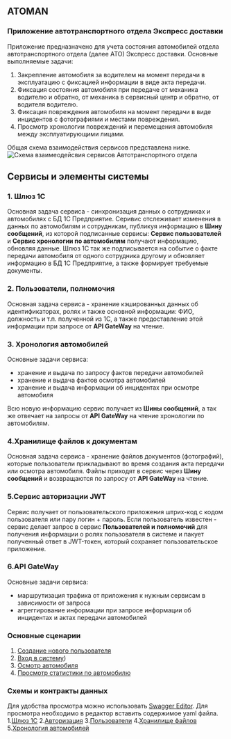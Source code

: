## ATOMAN 
### Приложение автотранспортного отдела Экспресс доставки

Приложение предназначено для учета состояния автомобилей отдела автотранспортного отдела (далее АТО) Экспресс доставки. 
Основные выполняемые задачи:
1. Закрепление автомобиля за водителем на момент передачи в эксплуатацию  с фиксацией информации в виде акта передачи.
2. Фиксация состояния автомобиля при передаче от механика водителю и обратно, от механика в сервисный центр и обратно, от водителя водителю.
3. Фиксация повреждения автомобиля на момент передачи в виде инцидентов с фотографиями и местами повреждения.
4. Просмотр хронологии повреждений и перемещения автомобиля между эксплуатирующими лицами.

Общая схема взаимодействия сервисов представлена ниже.
![Схема взаимеодейсвия сервисов Автотранспортного отдела](https://user-images.githubusercontent.com/60660331/184500954-84e04c79-8a9b-4d44-ac4b-bc89bfa6684a.png)

## Сервисы и элементы системы
### 1. Шлюз 1С
Основная задача сервиса - синхронизация данных о сотрудниках и автомобилях с БД 1С Предприятие. 
Серивис отслеживает изменения в данных по автомобилям и сотрудникам, публикуя информацию в **Шину сообщений**, из которой подписанные сервисы: **Сервис пользователей** и **Сервис хронологии по автомобилям** получают информацию, обновляя данные. Шлюз 1С так же подписывается на событие о факте передачи автомобиля от одного сотрудника другому и обновляет информацию в БД 1С Предприятие, а также формирует требуемые документы.

### 2. Пользователи, полномочия
Основная задача сервиса - хранение кэшированных данных об идентификаторах, ролях и также основной информации: ФИО, должность и т.п. полученной из 1С, а также предоставление этой информации при запросе от **API GateWay** на чтение.

### 3. Хронология автомобилей
Основные задачи сервиса: 
- хранение и выдача по запросу фактов передачи автомобилей
- хранение и выдача фактов осмотра автомобилей
- хранение и выдача информации об инцидентах при осмотре автомобиля

Всю новую информацию сервис получает из **Шины сообщений**, а так же отвечает на запросы от **API GateWay** на чтение хронологии по автомобилям.

### 4.Хранилище файлов к документам
Основная задача сервиса - хранение файлов документов (фотографий), которые пользователи прикладывают во время создания акта передачи или осмотра автомобиля. Файлы приходят в сервис через **Шину сообщений** и возвращаются по запросу от **API GateWay** на чтение.

### 5.Сервис авторизации JWT
Сервис получает от пользовательского приложения штрих-код с кодом пользователя или пару логин + пароль. Если пользователь известен - сервис делает запрос в сервис **Пользователей и полномочий** для получения информации о ролях пользователя в системе и пакует полученный ответ в JWT-токен, который сохраняет пользовательское приложение.

### 6.API GateWay
Основные задачи сервиса:
- маршрутизация трафика от приложения к нужным сервисам в зависимости от запроса
- агреггирование информации при запросе информации об инцидентах и актах передачи автомобилей

### Основные сценарии

1. [Создание нового пользователя](https://github.com/Flipmachin1001/ATOMAN/blob/4c3b932ed38f56b909cfe3a0433ce57d5f521d5d/%D0%A1%D1%86%D0%B5%D0%BD%D0%B0%D1%80%D0%B8%D0%B8/%D0%92%D1%85%D0%BE%D0%B4%20%D0%BF%D0%BE%D0%BB%D1%8C%D0%B7%D0%BE%D0%B2%D0%B0%D1%82%D0%B5%D0%BB%D1%8F%20%D0%B2%20%D1%81%D0%B8%D1%81%D1%82%D0%B5%D0%BC%D1%83.md)
2. [Вход в систему](https://github.com/Flipmachin1001/ATOMAN/blob/a287fcfc6eb49a8f208a8e19b63164d526f6a72a/%D0%A1%D1%86%D0%B5%D0%BD%D0%B0%D1%80%D0%B8%D0%B8/%D0%92%D1%85%D0%BE%D0%B4%20%D0%BF%D0%BE%D0%BB%D1%8C%D0%B7%D0%BE%D0%B2%D0%B0%D1%82%D0%B5%D0%BB%D1%8F%20%D0%B2%20%D1%81%D0%B8%D1%81%D1%82%D0%B5%D0%BC%D1%83.md))
3. [Осмотр автомобиля](https://github.com/Flipmachin1001/ATOMAN/blob/a287fcfc6eb49a8f208a8e19b63164d526f6a72a/%D0%A1%D1%86%D0%B5%D0%BD%D0%B0%D1%80%D0%B8%D0%B8/%D0%9E%D1%81%D0%BC%D0%BE%D1%82%D1%80%20%D0%B0%D0%B2%D1%82%D0%BE%D0%BC%D0%BE%D0%B1%D0%B8%D0%BB%D1%8F.md)
4. [Просмотр статистики по автомобилю](https://github.com/Flipmachin1001/ATOMAN/blob/01583602ce6f1dcce9e36b74dbb4b644ef9b46a4/%D0%A1%D1%86%D0%B5%D0%BD%D0%B0%D1%80%D0%B8%D0%B8/%D0%9F%D1%80%D0%BE%D1%81%D0%BC%D0%BE%D1%82%D1%80%20%D1%81%D1%82%D0%B0%D1%82%D0%B8%D1%81%D1%82%D0%B8%D0%BA%D0%B8%20%D0%BF%D0%BE%20%D0%B0%D0%B2%D1%82%D0%BE%D0%BC%D0%BE%D0%B1%D0%B8%D0%BB%D1%8E.md)

### Схемы и контракты данных
Для удобства просмотра можно использовать [Swagger Editor](https://editor.swagger.io/). 
Для просмотра необходимо в редактор вставить содержимое yaml файла.
1.[Шлюз 1С](https://github.com/Flipmachin1001/ATOMAN/blob/df67877bb38a561232939f3a3d486c2d765071d3/%D0%9A%D0%BE%D0%BD%D1%82%D1%80%D0%B0%D0%BA%D1%82%D1%8B/Gateway_1C.yaml)
2.[Авторизация](https://github.com/Flipmachin1001/ATOMAN/blob/df67877bb38a561232939f3a3d486c2d765071d3/%D0%9A%D0%BE%D0%BD%D1%82%D1%80%D0%B0%D0%BA%D1%82%D1%8B/Auth.yaml)
3.[Пользователи](https://github.com/Flipmachin1001/ATOMAN/blob/df67877bb38a561232939f3a3d486c2d765071d3/%D0%9A%D0%BE%D0%BD%D1%82%D1%80%D0%B0%D0%BA%D1%82%D1%8B/Users.yaml)
4.[Хранилище файлов](https://github.com/Flipmachin1001/ATOMAN/blob/df67877bb38a561232939f3a3d486c2d765071d3/%D0%9A%D0%BE%D0%BD%D1%82%D1%80%D0%B0%D0%BA%D1%82%D1%8B/Storage.yaml)
5.[Хронология автомобилей](https://github.com/Flipmachin1001/ATOMAN/blob/df67877bb38a561232939f3a3d486c2d765071d3/%D0%9A%D0%BE%D0%BD%D1%82%D1%80%D0%B0%D0%BA%D1%82%D1%8B/CarSharing.yaml)
